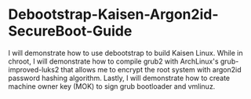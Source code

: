 # Debootstrap-Kaisen-Argon2id-SecureBoot-Guide
I will demonstrate how to use debootstrap to build Kaisen Linux. While in chroot, I will demonstrate how to compile grub2 with ArchLinux's grub-improved-luks2 that allows me to encrypt the root system with argon2id password hashing algorithm. Lastly, I will demonstrate how to create machine owner key (MOK) to sign grub bootloader and vmlinuz.

